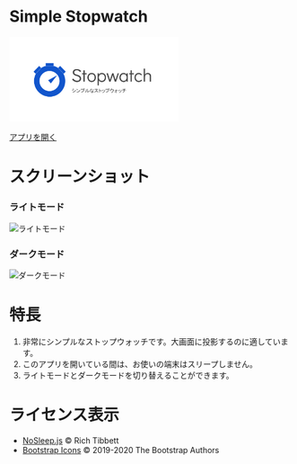 # Simple Stopwatch

<img src="./favicon/OGP.png" alt="logo" width = 60%>

[アプリを開く](https://r-40021.github.io/stopwatch/)

# スクリーンショット
### ライトモード
![ライトモード](https://user-images.githubusercontent.com/75155258/124371427-9e232d80-dcbc-11eb-9459-d2d2164b566c.png)

### ダークモード
![ダークモード](https://user-images.githubusercontent.com/75155258/124371431-a8452c00-dcbc-11eb-9659-ee9ffa77da5e.png)

# 特長
1. 非常にシンプルなストップウォッチです。大画面に投影するのに適しています。
2. このアプリを開いている間は、お使いの端末はスリープしません。
3. ライトモードとダークモードを切り替えることができます。

# ライセンス表示
- [NoSleep.js](https://github.com/richtr/NoSleep.js) &copy; Rich Tibbett
- [Bootstrap Icons](https://github.com/twbs/icons/blob/main/LICENSE.md) &copy; 2019-2020 The Bootstrap Authors
